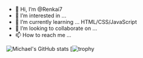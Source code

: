 - 👋 Hi, I’m @Renkai7
- 👀 I’m interested in ...
- 🌱 I’m currently learning ... HTML/CSS/JavaScript
- 💞️ I’m looking to collaborate on ...
- 📫 How to reach me ...

<!---
Renkai7/Renkai7 is a ✨ special ✨ repository because its `README.md` (this file) appears on your GitHub profile.
You can click the Preview link to take a look at your changes.
--->

![Michael's GitHub stats](https://github-readme-stats.vercel.app/api?username=Renkai7&show_icons=true&theme=tokyonight)
[![trophy](https://github-profile-trophy.vercel.app/?username=Renkai7&theme=juicyfresh)



